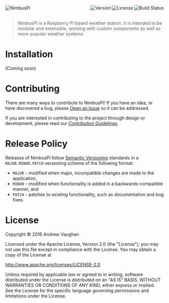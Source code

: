 <div>
  <a href="https://github.com/nimbus-pi/nimbus-pi" target="_blank"><img src="https://s3.amazonaws.com/f.cl.ly/items/3d2x1f2E3K3H1v200i3L/nimbus-logo-128.png?v=e3821ea5" alt="NimbusPi" align="left" /></a>
  <div align="right">
    <a href="https://travis-ci.org/nimbus-pi/nimbus-pi">
      <img src="https://travis-ci.org/nimbus-pi/nimbus-pi.svg?branch=master" alt="Build Status" align="right">
    </a>
    <a href="https://github.com/nimbus-pi/nimbus-pi/blob/master/LICENSE">
      <img src="http://img.shields.io/badge/license-Apache-2.0-blue.svg?style=flat" alt="License" align="right">
    </a>
    <a href="https://github.com/nimbus-pi/nimbus-pi/releases">
      <img src="http://img.shields.io/badge/release-0.0.0-blue.svg?style=flat" alt="Version" align="right">
    </a>
  </div>
</div>
<br clear="left"><br>

> NimbusPi is a Raspberry Pi based weather station.  It is intended to be modular and extensible, working with custom
> components as well as more-popular weather systems.


# Installation

(Coming soon)


# Contributing

There are many ways to contribute to NimbusPI!  If you have an idea, or have discovered a bug, please
[Open an Issue](https://github.com/nimbus-pi/nimbus-pi/issues) so it can be addressed.

If you are interested in contributing to the project through design or development, please read our
[Contribution Guidelines](https://github.com/nimbus-pi/nimbus-pi/blob/master/CONTRIBUTING.md).


# Release Policy

Releases of NimbusPi follow [Semantic Versioning](http://semver.org/) standards in a `MAJOR.MINOR.PATCH` versioning
scheme of the following format:

* `MAJOR` - modified when major, incompatible changes are made to the application,
* `MINOR` - modified when functionality is added in a backwards-compatible manner, and
* `PATCH` - patches to existing functionality, such as documentation and bug fixes.


# License

Copyright &copy; 2016 Andrew Vaughan

Licensed under the Apache License, Version 2.0 (the "License");
you may not use this file except in compliance with the License.
You may obtain a copy of the License at

  http://www.apache.org/licenses/LICENSE-2.0

Unless required by applicable law or agreed to in writing, software
distributed under the License is distributed on an "AS IS" BASIS,
WITHOUT WARRANTIES OR CONDITIONS OF ANY KIND, either express or implied.
See the License for the specific language governing permissions and
limitations under the License.
